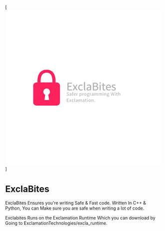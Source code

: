 
[![Hello](logos/logo.png)]
# ExclaBites

ExclaBites Ensures you're writing Safe &amp; Fast code. Written In C++ &amp; Python, You can Make sure you are safe when writing a lot of code.

Exclabites Runs on the Exclamation Runtime Which you can download by Going to ExclamationTechnologies/excla_runtime.

